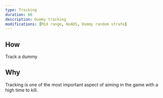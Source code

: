 ```yaml
---
type: Tracking
duration: 60
description: Dummy tracking
modifications: [Mid range, NoADS, Dummy random strafe]
---
```


## How

Track a dummy

## Why

Tracking is one of the most important aspect of aiming in the game with a high time to kill.
